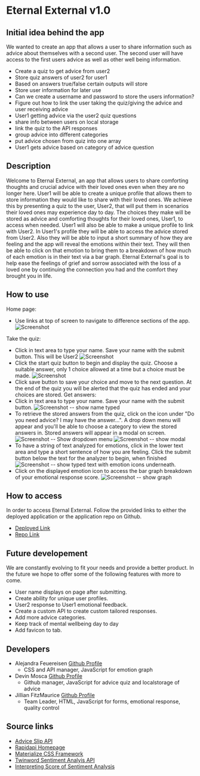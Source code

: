 # Eternal External v1.0

## Initial idea behind the app 

We wanted to create an app that allows a user to share information such as advice about themselves with a second user. The second user will have access to the first users advice as well as other well being information. 

- Create a quiz to get advice from user2
- Store quiz answers of user2 for user1 
- Based on answers true/false certain outputs will store
- Store user information for later use
- Can we create a username and password to store the users information? 
- Figure out how to link the user taking the quiz/giving the advice and user receiving advice 
- User1 getting advice via the user2 quiz questions 
- share info between users on local storage
- link the quiz to the API responses 
- group advice into different categories 
- put advice chosen from quiz into one array 
- User1 gets advice based on category of advice question 

## Description

Welcome to Eternal External, an app that allows users to share comforting thoughts and crucial advice with their loved ones even when they are no longer here. User1 will be able to create a unique profile that allows them to store information they would like to share with their loved ones. We achieve this by presenting a quiz to the user, User2, that will put them in scenarios their loved ones may experience day to day. The choices they make will be stored as advice and comforting thoughts for their loved ones, User1, to access when needed. User1 will also be able to make a unique profile to link with User2. In User1's profile they will be able to access the advice stored from User2. Also they will be able to input a short summary of how they are feeling and the app will reveal the emotions within their text. They will then be able to click on that emotion to bring them to a breakdown of how much of each emotion is in their text via a bar graph. Eternal External's goal is to help ease the feelings of grief and sorrow associated with the loss of a loved one by continuing the connection you had and the comfort they brought you in life. 

## How to use 

Home page:
- Use links at top of screen to navigate to difference sections of the app.
![Screenshot](./assets/css/images/EtEx_homepage.png) 

Take the quiz:
- Click in text area to type your name. Save your name with the submit button. This will be User2
![Screenshot](./assets/css/images/EtEx_user2name.png) 
- Click the start quiz button to begin and display the quiz. Choose a suitable answer, only 1 choice allowed at a time but a choice must be made. 
![Screenshot](./assets/css/images/EtEx_quiz.png) 
- Click save button to save your choice and move to the next question. At the end of the quiz you will be alerted that the quiz has ended and your choices are stored. 
Get answers:
- Click in text area to type your name. Save your name with the submit button.
![Screenshot](./assets/css/images/EtEx_user1name.png) -- show name typed
- To retrieve the stored answers from the quiz, click on the icon under "Do you need advice? I may have the answer...". A drop down menu will appear and you'll be able to choose a category to view the stored answers in. Stored answers will appear in a modal on screen.
![Screenshot](./assets/css/images/EtEx_advicedropdown.png) -- Show dropdown menu
![Screenshot](./assets/css/images/EtEx_modal.png) -- show modal
- To have a string of text analyzed for emotions, click in the lower text area and type a short sentence of how you are feeling. Click the submit button below the text for the analyzer to begin, when finished 
![Screenshot](./assets/css/images/EtEx_textentryemotion.png) -- show typed text with emotion icons underneath.
- Click on the displayed emotion icon to access the bar graph breakdown of your emotional response score.
![Screenshot](./assets/css/images/EtEx_graph.png) -- show graph

## How to access
In order to access Eternal External. Follow the provided links to either the deployed application or the application repo on Github.

- [Deployed Link](https://dmosca2021.github.io/adj_project1/)
- [Repo Link](https://github.com/DMosca2021/adj_project1)

## Future developement

We are constantly evolving to fit your needs and provide a better product. In the future we hope to offer some of the following features with more to come.

- User name displays on page after submitting.
- Create ability for unique user profiles.
- User2 response to User1 emotional feedback.
- Create a custom API to create custom tailored responses.
- Add more advice categories.
- Keep track of mental wellbeing day to day
- Add favicon to tab.

## Developers

- Alejandra Feuereisen [Github Profile](https://github.com/afeuerei14)
    - CSS and API manager, JavaScript for emotion graph
- Devin Mosca [Github Profile](https://github.com/DMosca2021)
    - Github manager, JavaScript for advice quiz and localstorage of advice
- Jillian FitzMaurice [Github Profile](https://github.com/jilliankayworks)
    - Team Leader, HTML, JavaScript for forms, emotional response, quality control

## Source links 

- [Advice Slip API](https://api.adviceslip.com/#endpoint-search)
- [Rapidapi Homepage](https://rapidapi.com/)
- [Materialize CSS Framework](https://materializecss.com/)
- [Twinword Sentiment Analyis API](https://www.twinword.com/)
- [Interpreting Score of Sentiment Analysis](https://www.twinword.com/blog/interpreting-the-score-and-ratio-of-sentiment/)
